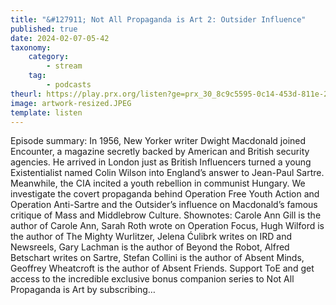 ```yaml
---
title: "&#127911; Not All Propaganda is Art 2: Outsider Influence"
published: true
date: 2024-02-07-05-42
taxonomy:
    category:
        - stream
    tag:
        - podcasts
theurl: https://play.prx.org/listen?ge=prx_30_8c9c5595-0c14-453d-811e-2e83f85487c5&uf=http%3A%2F%2Ffeeds.prx.org%2FTOE
image: artwork-resized.JPEG
template: listen
---
```


Episode summary: In 1956, New Yorker writer Dwight Macdonald joined Encounter, a magazine secretly backed by American and British security agencies. He arrived in London just as British Influencers turned a young Existentialist named Colin Wilson into England&rsquo;s answer to Jean-Paul Sartre. Meanwhile, the CIA incited a youth rebellion in communist Hungary. We investigate the covert propaganda behind Operation Free Youth Action and Operation Anti-Sartre and the Outsider&rsquo;s influence on Macdonald&rsquo;s famous critique of Mass and Middlebrow Culture. Shownotes: Carole Ann Gill is the author of Carole Ann, Sarah Roth wrote on Operation Focus, Hugh Wilford is the author of The Mighty Wurlitzer, Jelena Ćulibrk writes on IRD and Newsreels, Gary Lachman is the author of Beyond the Robot, Alfred Betschart writes on Sartre, Stefan Collini is the author of Absent Minds, Geoffrey Wheatcroft is the author of Absent Friends. Support ToE and get access to the incredible exclusive bonus companion series to Not All Propaganda is Art by subscribing&hellip;
